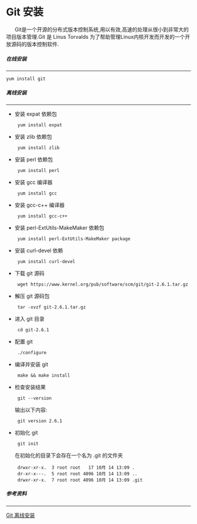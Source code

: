 # Git 安装
&nbsp;&nbsp;&nbsp;&nbsp;&nbsp;&nbsp;Git是一个开源的分布式版本控制系统,用以有效,高速的处理从很小到非常大的项目版本管理.Git 是 Linus Torvalds 为了帮助管理Linux内核开发而开发的一个开放源码的版本控制软件.
##### 在线安装
---
    yum install git

##### 离线安装
---
 - 安装 expat 依赖包

        yum install expat

 - 安装 zlib 依赖包

        yum install zlib

 - 安装 perl 依赖包

        yum install perl

 - 安装 gcc 编译器

        yum install gcc

 - 安装 gcc-c++ 编译器    

        yum install gcc-c++

 - 安装 perl-ExtUtils-MakeMaker 依赖包

        yum install perl-ExtUtils-MakeMaker package

 - 安装 curl-devel 依赖

        yum install curl-devel

 - 下载 git 源码

        wget https://www.kernel.org/pub/software/scm/git/git-2.6.1.tar.gz

 - 解压 git 源码包

        tar -xvzf git-2.6.1.tar.gz

 - 进入 git 目录

        cd git-2.6.1

 - 配置 git

        ./configure

 - 编译并安装 git

        make && make install

 - 检查安装结果

        git --version

    输出以下内容:
    
        git version 2.6.1

 - 初始化 git

        git init

    在初始化的目录下会存在一个名为 .git 的文件夹
    
        drwxr-xr-x.  3 root root   17 10月 14 13:09 .
        dr-xr-x---.  5 root root 4096 10月 14 13:09 ..
        drwxr-xr-x.  7 root root 4096 10月 14 13:09 .git

##### 参考资料
---
[Git 离线安装](http://www.ttxit.com/thread-21-1-1.html)